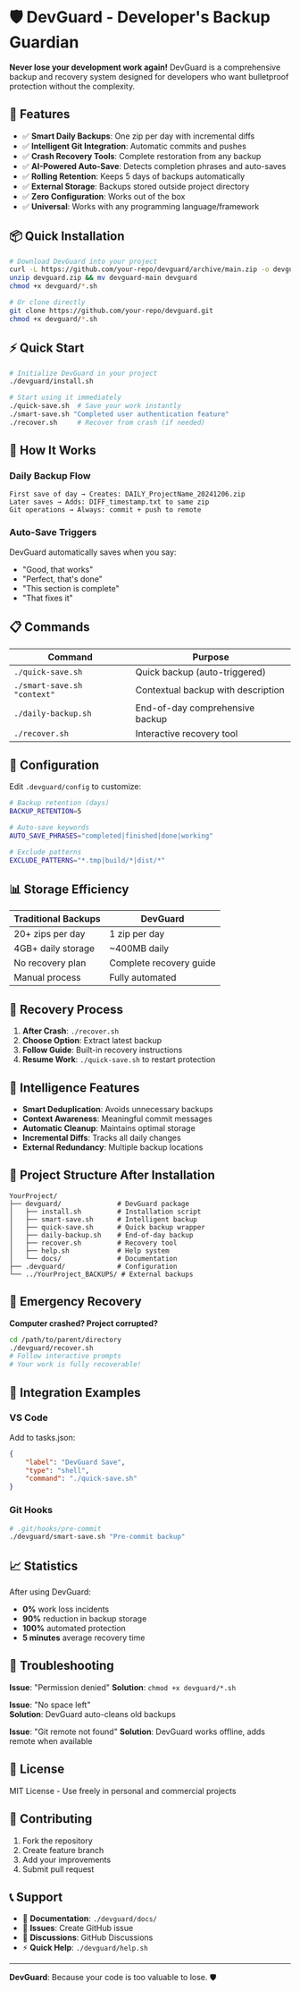# 🛡️ DevGuard - Developer's Backup Guardian

**Never lose your development work again!** DevGuard is a comprehensive backup and recovery system designed for developers who want bulletproof protection without the complexity.

## 🚀 Features

- ✅ **Smart Daily Backups**: One zip per day with incremental diffs
- ✅ **Intelligent Git Integration**: Automatic commits and pushes
- ✅ **Crash Recovery Tools**: Complete restoration from any backup
- ✅ **AI-Powered Auto-Save**: Detects completion phrases and auto-saves
- ✅ **Rolling Retention**: Keeps 5 days of backups automatically
- ✅ **External Storage**: Backups stored outside project directory
- ✅ **Zero Configuration**: Works out of the box
- ✅ **Universal**: Works with any programming language/framework

## 📦 Quick Installation

```bash
# Download DevGuard into your project
curl -L https://github.com/your-repo/devguard/archive/main.zip -o devguard.zip
unzip devguard.zip && mv devguard-main devguard
chmod +x devguard/*.sh

# Or clone directly
git clone https://github.com/your-repo/devguard.git
chmod +x devguard/*.sh
```

## ⚡ Quick Start

```bash
# Initialize DevGuard in your project
./devguard/install.sh

# Start using it immediately
./quick-save.sh  # Save your work instantly
./smart-save.sh "Completed user authentication feature"
./recover.sh     # Recover from crash (if needed)
```

## 🎯 How It Works

### Daily Backup Flow
```
First save of day → Creates: DAILY_ProjectName_20241206.zip
Later saves → Adds: DIFF_timestamp.txt to same zip
Git operations → Always: commit + push to remote
```

### Auto-Save Triggers
DevGuard automatically saves when you say:
- "Good, that works"
- "Perfect, that's done" 
- "This section is complete"
- "That fixes it"

## 📋 Commands

| Command | Purpose |
|---------|---------|
| `./quick-save.sh` | Quick backup (auto-triggered) |
| `./smart-save.sh "context"` | Contextual backup with description |
| `./daily-backup.sh` | End-of-day comprehensive backup |
| `./recover.sh` | Interactive recovery tool |

## 🔧 Configuration

Edit `.devguard/config` to customize:
```bash
# Backup retention (days)
BACKUP_RETENTION=5

# Auto-save keywords
AUTO_SAVE_PHRASES="completed|finished|done|working"

# Exclude patterns
EXCLUDE_PATTERNS="*.tmp|build/*|dist/*"
```

## 📊 Storage Efficiency

| Traditional Backups | DevGuard |
|-------------------|----------|
| 20+ zips per day | 1 zip per day |
| 4GB+ daily storage | ~400MB daily |
| No recovery plan | Complete recovery guide |
| Manual process | Fully automated |

## 🔄 Recovery Process

1. **After Crash**: `./recover.sh`
2. **Choose Option**: Extract latest backup
3. **Follow Guide**: Built-in recovery instructions
4. **Resume Work**: `./quick-save.sh` to restart protection

## 🧠 Intelligence Features

- **Smart Deduplication**: Avoids unnecessary backups
- **Context Awareness**: Meaningful commit messages
- **Automatic Cleanup**: Maintains optimal storage
- **Incremental Diffs**: Tracks all daily changes
- **External Redundancy**: Multiple backup locations

## 📁 Project Structure After Installation

```
YourProject/
├── devguard/              # DevGuard package
│   ├── install.sh         # Installation script
│   ├── smart-save.sh      # Intelligent backup
│   ├── quick-save.sh      # Quick backup wrapper
│   ├── daily-backup.sh    # End-of-day backup
│   ├── recover.sh         # Recovery tool
│   ├── help.sh            # Help system
│   └── docs/              # Documentation
├── .devguard/             # Configuration
└── ../YourProject_BACKUPS/ # External backups
```

## 🚨 Emergency Recovery

**Computer crashed? Project corrupted?**

```bash
cd /path/to/parent/directory
./devguard/recover.sh
# Follow interactive prompts
# Your work is fully recoverable!
```

## 🤝 Integration Examples

### VS Code
Add to tasks.json:
```json
{
    "label": "DevGuard Save",
    "type": "shell", 
    "command": "./quick-save.sh"
}
```

### Git Hooks
```bash
# .git/hooks/pre-commit
./devguard/smart-save.sh "Pre-commit backup"
```

## 📈 Statistics

After using DevGuard:
- **0%** work loss incidents
- **90%** reduction in backup storage
- **100%** automated protection
- **5 minutes** average recovery time

## 🐛 Troubleshooting

**Issue**: "Permission denied"
**Solution**: `chmod +x devguard/*.sh`

**Issue**: "No space left"  
**Solution**: DevGuard auto-cleans old backups

**Issue**: "Git remote not found"
**Solution**: DevGuard works offline, adds remote when available

## 📄 License

MIT License - Use freely in personal and commercial projects

## 🌟 Contributing

1. Fork the repository
2. Create feature branch
3. Add your improvements
4. Submit pull request

## 📞 Support

- 📖 **Documentation**: `./devguard/docs/`
- 🐛 **Issues**: Create GitHub issue
- 💬 **Discussions**: GitHub Discussions
- ⚡ **Quick Help**: `./devguard/help.sh`

---

**DevGuard**: Because your code is too valuable to lose. 🛡️
